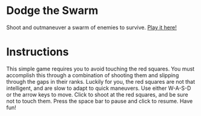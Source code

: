 # Dodge the Swarm
Shoot and outmaneuver a swarm of enemies to survive. [Play it here!](http://dioxbow.github.io/repel-the-swarm/)

# Instructions
This simple game requires you to avoid touching the red squares. You must accomplish this through a combination of shooting them and slipping through the gaps in their ranks. Luckily for you, the red squares are not that intelligent, and are slow to adapt to quick maneuvers. Use either W-A-S-D or the arrow keys to move. Click to shoot at the red squares, and be sure not to touch them. Press the space bar to pause and click to resume. Have fun!
